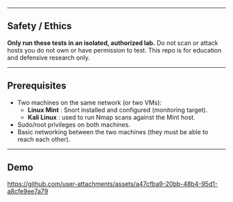 
---

## Safety / Ethics
**Only run these tests in an isolated, authorized lab.** Do not scan or attack hosts you do not own or have permission to test. This repo is for education and defensive research only.

---

## Prerequisites
- Two machines on the same network (or two VMs):  
  - **Linux Mint** : Snort installed and configured (monitoring target).  
  - **Kali Linux** : used to run Nmap scans against the Mint host.  
- Sudo/root privileges on both machines.
- Basic networking between the two machines (they must be able to reach each other).

---

## Demo

https://github.com/user-attachments/assets/a47cfba9-20bb-48b4-95d1-a8cfe9ee7a79

